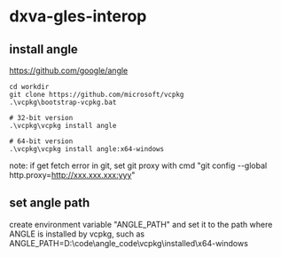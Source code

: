 # dxva-gles-interop

## install angle

https://github.com/google/angle

```
cd workdir
git clone https://github.com/microsoft/vcpkg
.\vcpkg\bootstrap-vcpkg.bat

# 32-bit version
.\vcpkg\vcpkg install angle

# 64-bit version
.\vcpkg\vcpkg install angle:x64-windows
```

note: if get fetch error in git, set git proxy with cmd "git config --global http.proxy=http://xxx.xxx.xxx:yyy" 

## set angle path

create environment variable "ANGLE_PATH" and set it to the path where ANGLE is installed by vcpkg, such as
ANGLE_PATH=D:\code\angle_code\vcpkg\installed\x64-windows

